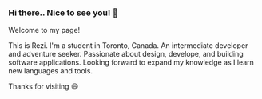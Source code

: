 ### Hi there.. Nice to see you! 👋
Welcome to my page!

This is Rezi. I'm a student in Toronto, Canada. An intermediate developer and adventure seeker. Passionate about design, develope, and building software applications. Looking forward to expand my knowledge as I learn new languages and tools.

Thanks for visiting :smile:

